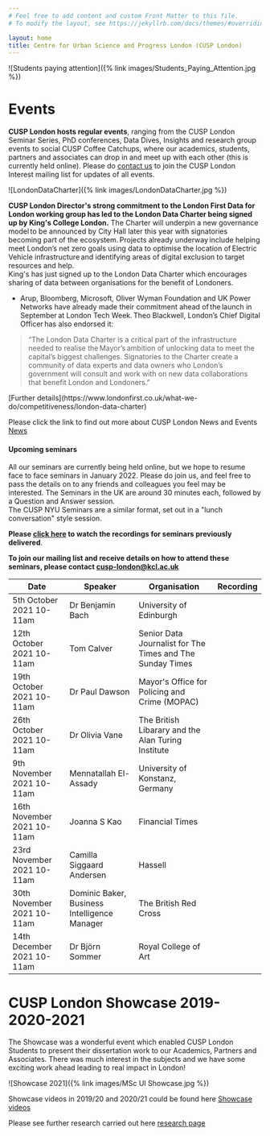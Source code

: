 ```yaml
---
# Feel free to add content and custom Front Matter to this file.
# To modify the layout, see https://jekyllrb.com/docs/themes/#overriding-theme-defaults

layout: home
title: Centre for Urban Science and Progress London (CUSP London)
---
```


![Students paying attention]({% link images/Students_Paying_Attention.jpg %})

# Events

**CUSP London hosts regular events**, ranging from the CUSP London Seminar Series, PhD conferences, Data Dives, Insights and research group events to social CUSP Coffee Catchups, where our academics, students, partners and associates can drop in and meet up with each other (this is currently held online).  Please do [contact us](mailto:cusp-london@kcl.ac.uk) to join the CUSP London Interest mailing list for updates of all events.

![LondonDataCharter]({% link images/LondonDataCharter.jpg %})

**CUSP London Director's strong commitment to the London First Data for London working group has led to the London Data Charter being signed up by King's College London.**
The Charter will underpin a new governance model to be announced by City Hall later this year with signatories becoming part of the ecosystem. Projects already underway include helping meet London’s net zero goals using data to optimise the location of Electric Vehicle infrastructure and identifying areas of digital exclusion to target resources and help. <br>
King's has just signed up to the London Data Charter which encourages sharing of data between organisations for the benefit of Londoners.<br> 
* Arup, Bloomberg, Microsoft, Oliver Wyman Foundation and UK Power Networks have already made their commitment ahead of the launch in September at London Tech Week. Theo Blackwell, London’s Chief Digital Officer has also endorsed it:  
    
<blockquote>“The London Data Charter is a critical part of the infrastructure needed to realise the Mayor’s ambition of unlocking data to meet the capital’s biggest challenges. Signatories to the Charter create a community of data experts and data owners who London’s government will consult and work with on new data collaborations that benefit London and Londoners.”</blockquote>
[Further details](https://www.londonfirst.co.uk/what-we-do/competitiveness/london-data-charter)


Please click the link to find out more about CUSP London News and Events [News](https://cusplondon.ac.uk/News.html)


#### Upcoming seminars


All our seminars are currently being held online, but we hope to resume face to face seminars in January 2022. Please do join us, and feel free to pass the details on to any friends and colleagues you feel may be interested.  The Seminars in the UK are around 30 minutes each, followed by a Question and Answer session.<br> The CUSP NYU Seminars are a similar format, set out in a "lunch conversation" style session. 

**Please [click here](https://cusplondon.ac.uk/seminars.html) to watch the recordings for seminars previously delivered**.

**To join our mailing list and receive details on how to attend these seminars, please contact
[cusp-london@kcl.ac.uk](cuspmailto:cusp-london@kcl.ac.uk)**

| Date | Speaker | Organisation | Recording |
|------------------|-------------|--------------|------------------|
|5th October 2021 10-11am |Dr Benjamin Bach |University of Edinburgh|
|12th October 2021 10-11am|Tom Calver| Senior Data Journalist for The Times and The Sunday Times|
|19th October 2021 10-11am| Dr Paul Dawson| Mayor's Office for Policing and Crime (MOPAC)|
|26th October 2021 10-11am| Dr Olivia Vane| The British Libarary and the Alan Turing Institute|
|9th November 2021 10-11am| Mennatallah El-Assady| University of Konstanz, Germany|
|16th November 2021 10-11am|Joanna S Kao|Financial Times
|23rd November 2021 10-11am|Camilla Siggaard Andersen| Hassell|
|30th November 2021 10-11am|Dominic Baker, Business Intelligence Manager|The British Red Cross|
|14th December 2021 10-11am|Dr Björn Sommer| Royal College of Art|


# **CUSP London Showcase 2019-2020-2021**<br>
The Showcase was a wonderful event which enabled CUSP London Students to present their dissertation work to our Academics, Partners and Associates.  There was much interest in the subjects and we have some exciting work ahead leading to real impact in London!<br>

![Showcase 2021]({% link images/MSc UI Showcase.jpg %})

Showcase videos in 2019/20 and 2020/21 could be found here [Showcase videos](https://cusplondon.ac.uk/studentprojects.html)

Please see further research carried out here [research page](https://cusplondon.ac.uk/research.html)

